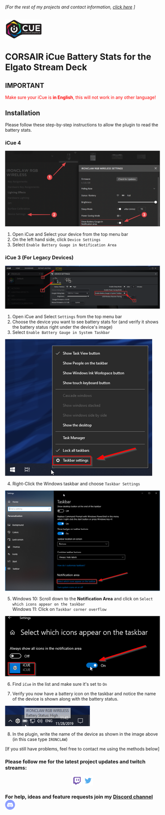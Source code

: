 ###### [For the rest of my projects and contact information, [click here](https://barraider.com) ]

<img src="/images/icuelogo.png" width="120"/>   

# CORSAIR iCue Battery Stats for the Elgato Stream Deck  

## IMPORTANT
<font color='red'>Make sure your iCue is **<b>in English</b>**, this will not work in any other language!</font>


## Installation
Please follow these step-by-step instructions to allow the plugin to read the battery stats.

### iCue 4

<img src="/images/icue.png"/>

1. Open iCue and Select your device from the top menu bar
2. On the left hand side, click `Device Settings`
3. Select `Enable Battery Guage in Notification Area`

### iCue 3 (For Legacy Devices) 

<img src="/images/icue1.png"/> 

1. Open iCue and Select `Settings` from the top menu bar
2. Choose the device you want to see battery stats for (and verify it shows the battery status right under the device's image)
3. Select `Enable Battery Gauge in System Taskbar`

<img src="/images/icue2.png"/> 

4. Right-Click the Windows taskbar and choose `Taskbar Settings`

<img src="/images/icue3.png"/> 

5. Windows 10: Scroll down to the **Notification Area** and click on `Select which icons appear on the taskbar`  
Windows 11: Click on `Taskbar corner overflow`  

<img src="/images/icue4.png"/> 

6. Find `iCue` in the list and make sure it's set to `On`

7. Verify you now have a battery icon on the taskbar and notice the name of the device is shown along with the battery status.

<img src="/images/icue5.png"/> 

8. In the plugin, write the name of the device as shown in the image above (in this case type `IRONCLAW`)

[If you still have problems, feel free to contact me using the methods below]

### Please follow me for the latest project updates and twitch streams:  
<div align="center">
<a href="https://www.twitch.tv/barraider/" alt="@BarRaider"><img src="/images/twitch.png" height="32" width="32"/></a> 
<a href="https://twitter.com/realBarRaider" alt="@realBarRaider"><img src="/images/brtwit.png" height="32" width="32"/></a> 
</div>

### For help, ideas and feature requests join my [Discord channel](http://discord.barraider.com) <a href="http://discord.barraider.com"><img src="/images/discord.png" class="discord-img" height="32" width="32"></a>

